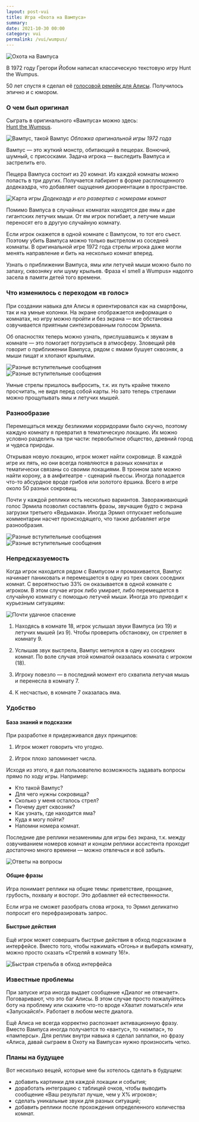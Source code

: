 ```yaml
---
layout: post-vui
title: Игра «Охота на Вампуса»
summary: 
date: 2021-10-30 00:00
category: vui
permalink: /vui/wumpus/
---
```


![Охота на Вампуса](/images/posts/wumpus-cover.jpg)

В 1972 году Грегори Йобом написал классическую текстовую игру Hunt the Wumpus. 

50 лет спустя я сделал её <a href ="https://alice.ya.ru/s/03d361af-8c50-449a-9ab9-b61df7c67660" target="_blank">голосовой ремейк для Алисы</a>. Получилось эпично и с юмором.

### О чем был оригинал

<div class="note">
Сыграть в оригинального «Вампуса» можно здесь:<br><a href ="https://jayisgames.com/games/hunt-the-wumpus/" target="_blank">Hunt the Wumpus</a>.
</div>

![Вампус, такой Вампус](/images/posts/wampus-poster.jpg)
*Обложка оригинальной игры 1972 года*

Вампус — это жуткий монстр, обитающий в пещерах. Вонючий, шумный, с присосками. Задача игрока — выследить Вампуса и застрелить его.

Пещера Вампуса состоит из 20 комнат. Из каждой комнаты можно попасть в три других. Получается лабиринт в форме расплющенного додекаэдра, что добавляет ощущения дизориентации в пространстве. 

![Карта игры](/images/posts/Hunt_the_Wumpus_map.jpg)
*Додекаэдр и его развертка с номерами комнат*

Помимо Вампуса в случайных комнатах находятся две ямы и две гигантских летучих мыши. От ям игрок погибает, а летучие мыши переносят его в другую случайную комнату. 

Если игрок окажется в одной комнате с Вампусом, то тот его съест. Поэтому убить Вампуса можно только выстрелом из соседней комнаты. В оригинальной игре 1972 года стрелы игрока даже могли менять направление и бить на несколько комнат вперед.

Узнать о приближении Вампуса, ямы или летучей мыши можно было по запаху, сквозняку или шуму крыльев. Фраза «I smell a Wumpus» надолго засела в памяти детей того времени.

### Что изменилось с переходом «в голос»

При создании навыка для Алисы я ориентировался как на смартфоны, так и на умные колонки. На экране отображается информация о комнатах, но игру можно пройти и без экрана — все обстановка озвучивается приятным синтезированным голосом Эрмила. 

Об опасностях теперь можно узнать, прислушавшись к звукам в комнате — это помогает погрузиться в атмосферу. Зловещий рёв говорит о приближении Вампуса, рядом с ямами бушует сквозняк, а мыши пищат и хлопают крыльями. 

![Разные вступительные сообщения](/images/posts/wumpus-gameplay-1.jpg)
![Разные вступительные сообщения](/images/posts/wumpus-gameplay-2.jpg)

Умные стрелы пришлось выбросить, т.к. их путь крайне тяжело просчитать, не видя перед собой карты. Но зато теперь стрелами можно прощупывать ямы и летучих мышей.

### Разнообразие

Перемещаться между безликими корридорами было скучно, поэтому каждую комнату я превратил в тематическую локацию. Их можно условно разделить на три части: первобытное общество, древний город и чудеса природы.

Открывая новую локацию, игрок может найти сокровище. В каждой игре их пять, но они всегда появляются в разных комнатах и тематически связаны со своими локациями. В тронном зале можно найти корону, а в амфитеатре - сценарий пьессы. Иногда попадается что-то абсурдное вроде грибов или золотого ёршика. Всего в игре около 50 разных сокровищ.

Почти у каждой реплики есть несколько вариантов. Завораживающий голос Эрмила позволил составлять фразы, звучащие будто с экрана загрузки третьего «Ведьмака». Иногда Эрмил отпускает небольшие комментарии насчет происходящего, что также добавляет игре разнообразия.

![Разные вступительные сообщения](/images/posts/wumpus-start-1.jpg)
![Разные вступительные сообщения](/images/posts/wumpus-start-2.jpg)

### Непредсказуемость

Когда игрок находится рядом с Вампусом и промахивается, Вампус начинает паниковать и перемещается в одну из трех своих соседних комнат. C вероятностью 33% он оказывается в одной комнате с игроком. В этом случае игрок либо умирает, либо перемещается в случайную комнату с помощью летучей мыши. Иногда это приводит к курьезным ситуациям:

![Почти удачное спасение](/images/posts/wumpus-escape-plan.jpg)

1. Находясь в комнате 18, игрок услышал звуки Вампуса (из 19) и летучих мышей (из 9). Чтобы проверить обстановку, он стреляет в комнату 9.

2. Услышав звук выстрела, Вампус метнулся в одну из соседних комнат. По воле случая этой комнатой оказалась комната с игроком (18).

3. Игроку повезло — в последний момент его схватила летучая мышь и перенесла в комнату 7.

4. К несчастью, в комнате 7 оказалась яма. 

### Удобство 

#### База знаний и подсказки

При разработке я придерживался двух принципов:

1. Игрок может говорить что угодно.

2. Игрок плохо запоминает числа.

Исходя из этого, я дал пользователю возможность задавать вопросы прямо по ходу игры. Например:
- Кто такой Вампус?
- Для чего нужны сокровища?
- Сколько у меня осталось стрел?
- Почему дует сквозняк?
- Как узнать, где находится яма?
- Куда я могу пойти?
- Напомни номера комнат.

Последние две реплики незаменимы для игры без экрана, т.к. между озвучиванием номеров комнат и концом реплики ассистента проходит достаточно много времени — можно отвлечься и всё забыть.

![Ответы на вопросы](/images/posts/wumpus-smalltalk.jpg)

#### Общие фразы
Игра понимает реплики на общие темы: приветствие, прощание, грубость, похвалу и восторг. Это добавляет ей естественности.

Если игра не сможет разобрать слова игрока, то Эрмил деликатно попросит его перефразировать запрос.

#### Быстрые действия
Ещё игрок может совершать быстрые действия в обход подсказкам в интерфейсе. Вместо того, чтобы нажимать «Огонь» и выбирать комнату, можно просто сказать «Стреляй в комнату 16!».

![Быстрая стрельба в обход интерфейса](/images/posts/wumpus-shortcut.jpg)

### Известные проблемы
При запуске игра иногда выдает сообщение «Диалог не отвечает». Поговаривают, что это баг Алисы. В этом случае просто пожалуйтесь боту на проблему или скажите что-то вроде «Хватит ломаться!» или «Запускайся!». Работает в любом месте диалога.

Ещё Алиса не всегда корректно распознает активационную фразу. Вместо Вампуса иногда получается то «вантус», то «компас», то «памперсы». Для реплик внутри навыка я сделал заплатки, но фразу «Алиса, давай сыграем в Охоту на Вампуса» нужно произносить четко.

### Планы на будущее
Вот несколько вещей, которые мне бы хотелось сделать в будущем:
- добавить картинки для каждой локации и события;
- доработать интеграцию с таблицей очков, чтобы выводить сообщение «Ваш результат лучше, чем у Х% игроков»;
- сделать уникальные звуки для разных ситуаций;
- добавить реплики после прохождения определенного количества комнат.